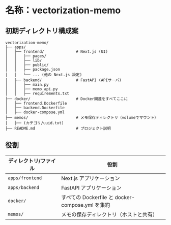 # 名称：vectorization-memo


## 初期ディレクトリ構成案

```text
vectorization-memo/
├── apps/
│   ├── frontend/              # Next.js (UI)
│   │   ├── pages/
│   │   ├── lib/
│   │   ├── public/
│   │   ├── package.json
│   │   └── ... (他の Next.js 設定)
│   ├── backend/               # FastAPI (APIサーバ)
│   │   ├── main.py
│   │   ├── memo_api.py
│   │   ├── requirements.txt
├── docker/                    # Docker関連をすべてここに
│   ├── frontend.Dockerfile
│   ├── backend.Dockerfile
│   ├── docker-compose.yml
├── memos/                     # メモ保存ディレクトリ（volumeでマウント）
│   ├── (カテゴリ/uuid.txt)
├── README.md                  # プロジェクト説明

```

## 役割

| ディレクトリ/ファイル     | 役割                                       |
| --------------- | ---------------------------------------- |
| `apps/frontend` | Next.js アプリケーション                         |
| `apps/backend`  | FastAPI アプリケーション                         |
| `docker/`       | すべての Dockerfile と docker-compose.yml を集約 |
| `memos/`        | メモの保存ディレクトリ（ホストと共有）                      |

